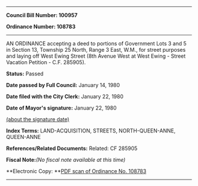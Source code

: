 

********

**Council Bill Number: 100957**
   
**Ordinance Number: 108783**
********

 AN ORDINANCE accepting a deed to portions of Government Lots 3 and 5 in Section 13, Township 25 North, Range 3 East, W.M., for street purposes and laying off West Ewing Street (8th Avenue West at West Ewing - Street Vacation Petition - C.F. 285905).

**Status:** Passed
   
**Date passed by Full Council:** January 14, 1980
   
**Date filed with the City Clerk:** January 22, 1980
   
**Date of Mayor's signature:** January 22, 1980
   
[(about the signature date)](/~public/approvaldate.htm)
   
   
   
   
**Index Terms:** LAND-ACQUISITION, STREETS, NORTH-QUEEN-ANNE, QUEEN-ANNE

**References/Related Documents:** Related: CF 285905

**Fiscal Note:**_(No fiscal note available at this time)_

**Electronic Copy: **[PDF scan of Ordinance No. 108783](/~archives/Ordinances/Ord_108783.pdf)

********


